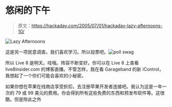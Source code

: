# 悠闲的下午

> 原文：<https://hackaday.com/2005/07/01/hackaday-lazy-afternoons-10/>

![Lazy Afternoons](img/9250d7bff3a7a804644f9322dc17a3c8.png)

这是另一项民意调查。我们喜欢学习。所以投票吧。![poll swag](img/29ffd98785da55ac288f47d039dba607.png)

所以 Live 8 是明天。哇哦。阵容不断变好。你可以在 Live 8 上查看 live8insider.com 的博客直播。不管怎样，我在看 Garageband 的新 iControl，我想起了一个你们可能会喜欢的小秘密。

如果你想在苹果在线商店享受折扣，去注册苹果开发者连接吧。我认为这是一年一次的 79 或 99 美元的费用。你会得到所有这些免费的东西和预发布软件等。这很酷。但是除此之外